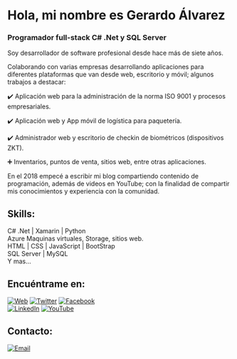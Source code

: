 # Hola, mi nombre es Gerardo Álvarez
### Programador full-stack C# .Net y SQL Server

<!--![https://github.com/mouredev](https://raw.githubusercontent.com/mouredev/mouredev/master/mouredev_github_profile.png)-->

Soy desarrollador de software profesional desde hace más de siete años.

Colaborando con varias empresas desarrollando aplicaciones para diferentes plataformas que van desde web, escritorio y móvil; algunos trabajos a destacar:

:heavy_check_mark: Aplicación web para la administración de la norma ISO 9001 y procesos empresariales.

:heavy_check_mark: Aplicación web y App móvil de logística para paquetería.

:heavy_check_mark: Administrador web y escritorio de checkin de biométricos (dispositivos ZKT).

:heavy_plus_sign: Inventarios, puntos de venta, sitios web, entre otras aplicaciones.

En el 2018 empecé a escribir mi blog compartiendo contenido de programación, además de videos en YouTube; con la finalidad de compartir mis conocimientos y experiencia con la comunidad.

## Skills:
C# .Net | Xamarin | Python
</br>
Azure Maquinas virtuales, Storage, sitios web.
</br>
HTML | CSS | JavaScript | BootStrap
</br>
SQL Server | MySQL
</br>
Y mas...

## Encuéntrame en:

[![Web](https://img.shields.io/badge/Web-kyocode.com-46C018?style=for-the-badge&logo=dev.to&logoColor=white&labelColor=101010)](https://kyocode.com)
[![Twitter](https://img.shields.io/badge/-@kyocode-1DA1F2?style=for-the-badge&logo=twitter&logoColor=white&labelColor=101010)](https://twitter.com/KyocodeOficial)
[![Facebook](https://img.shields.io/badge/-kyocode-1877F2?style=for-the-badge&logo=facebook&logoColor=white&labelColor=101010)](https://www.facebook.com/kyocode)
</br>
[![LinkedIn](https://img.shields.io/badge/-Gerardo_Alvarez-0077B5?style=for-the-badge&logo=linkedin&logoColor=white&labelColor=101010)](https://www.linkedin.com/in/gerardoalvarezmendoza/)
[![YouTube](https://img.shields.io/badge/-Gerardo_Alvarez-FF0000?style=for-the-badge&logo=youtube&logoColor=white&labelColor=101010)](https://www.youtube.com/c/GamAlvarez)

## Contacto:

[![Email](https://img.shields.io/badge/galvarez@kyocode.com-email_personal-D14836?style=for-the-badge&logo=gmail&logoColor=white&labelColor=101010)](mailto:galvarez@kyocode.com)
